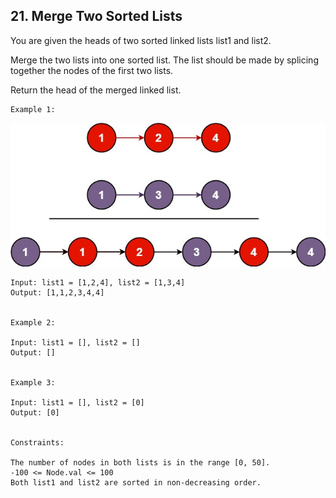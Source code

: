 ## 21. Merge Two Sorted Lists
You are given the heads of two sorted linked lists list1 and list2.

Merge the two lists into one sorted list. The list should be made by splicing together the nodes of the first two lists.

Return the head of the merged linked list.

 
```
Example 1:
```
![1](im1.jpg)



```
Input: list1 = [1,2,4], list2 = [1,3,4] 
Output: [1,1,2,3,4,4] 


Example 2:

Input: list1 = [], list2 = []
Output: [] 


Example 3:

Input: list1 = [], list2 = [0] 
Output: [0]
 

Constraints:

The number of nodes in both lists is in the range [0, 50].
-100 <= Node.val <= 100
Both list1 and list2 are sorted in non-decreasing order.
```